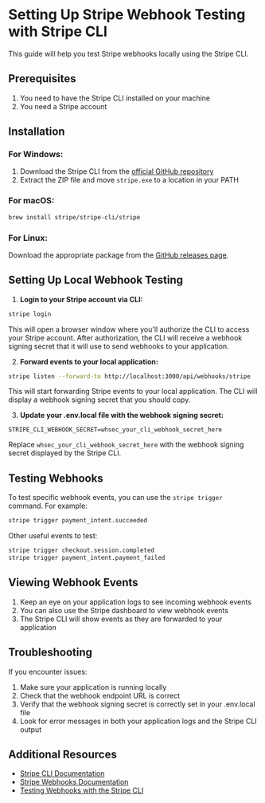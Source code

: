 # Setting Up Stripe Webhook Testing with Stripe CLI

This guide will help you test Stripe webhooks locally using the Stripe CLI.

## Prerequisites

1. You need to have the Stripe CLI installed on your machine
2. You need a Stripe account

## Installation

### For Windows:

1. Download the Stripe CLI from the [official GitHub repository](https://github.com/stripe/stripe-cli/releases/latest)
2. Extract the ZIP file and move `stripe.exe` to a location in your PATH

### For macOS:

```bash
brew install stripe/stripe-cli/stripe
```

### For Linux:

Download the appropriate package from the [GitHub releases page](https://github.com/stripe/stripe-cli/releases/latest).

## Setting Up Local Webhook Testing

1. **Login to your Stripe account via CLI:**

```bash
stripe login
```

This will open a browser window where you'll authorize the CLI to access your Stripe account. After authorization, the CLI will receive a webhook signing secret that it will use to send webhooks to your application.

2. **Forward events to your local application:**

```bash
stripe listen --forward-to http://localhost:3000/api/webhooks/stripe
```

This will start forwarding Stripe events to your local application. The CLI will display a webhook signing secret that you should copy.

3. **Update your .env.local file with the webhook signing secret:**

```
STRIPE_CLI_WEBHOOK_SECRET=whsec_your_cli_webhook_secret_here
```

Replace `whsec_your_cli_webhook_secret_here` with the webhook signing secret displayed by the Stripe CLI.

## Testing Webhooks

To test specific webhook events, you can use the `stripe trigger` command. For example:

```bash
stripe trigger payment_intent.succeeded
```

Other useful events to test:

```bash
stripe trigger checkout.session.completed
stripe trigger payment_intent.payment_failed
```

## Viewing Webhook Events

1. Keep an eye on your application logs to see incoming webhook events
2. You can also use the Stripe dashboard to view webhook events
3. The Stripe CLI will show events as they are forwarded to your application

## Troubleshooting

If you encounter issues:

1. Make sure your application is running locally
2. Check that the webhook endpoint URL is correct
3. Verify that the webhook signing secret is correctly set in your .env.local file
4. Look for error messages in both your application logs and the Stripe CLI output

## Additional Resources

- [Stripe CLI Documentation](https://stripe.com/docs/stripe-cli)
- [Stripe Webhooks Documentation](https://stripe.com/docs/webhooks)
- [Testing Webhooks with the Stripe CLI](https://stripe.com/docs/webhooks/test)
